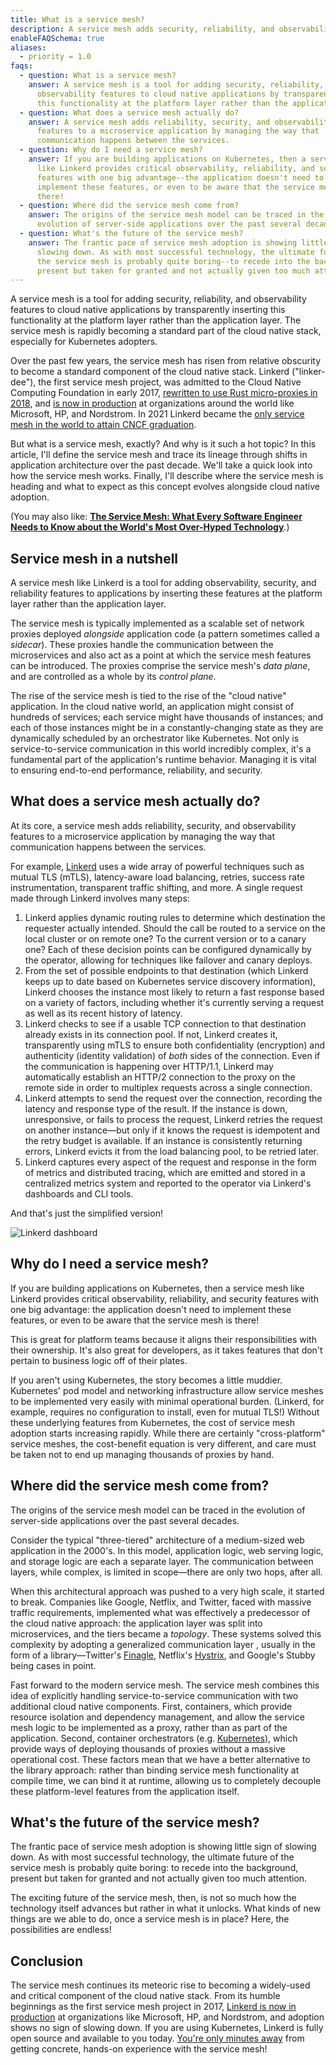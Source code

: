```yaml
---
title: What is a service mesh?
description: A service mesh adds security, reliability, and observability features to cloud native apps by transparently inserting this functionality at the platform layer.
enableFAQSchema: true
aliases:
  - priority = 1.0
faqs:
  - question: What is a service mesh?
    answer: A service mesh is a tool for adding security, reliability, and
      observability features to cloud native applications by transparently inserting
      this functionality at the platform layer rather than the application layer.
  - question: What does a service mesh actually do?
    answer: A service mesh adds reliability, security, and observability
      features to a microservice application by managing the way that
      communication happens between the services.
  - question: Why do I need a service mesh?
    answer: If you are building applications on Kubernetes, then a service mesh
      like Linkerd provides critical observability, reliability, and security
      features with one big advantage--the application doesn't need to
      implement these features, or even to be aware that the service mesh is
      there!
  - question: Where did the service mesh come from?
    answer: The origins of the service mesh model can be traced in the
      evolution of server-side applications over the past several decades.
  - question: What's the future of the service mesh?
    answer: The frantic pace of service mesh adoption is showing little sign of
      slowing down. As with most successful technology, the ultimate future of
      the service mesh is probably quite boring--to recede into the background,
      present but taken for granted and not actually given too much attention.
---
```


A service mesh is a tool for adding security, reliability, and
observability features to cloud native applications by transparently inserting
this functionality at the platform layer rather than the application layer.
The service mesh is rapidly becoming a standard part of the cloud native
stack, especially for Kubernetes adopters.

Over the past few years, the service mesh has risen from relative obscurity to
become a standard component of the cloud native stack. Linkerd ("linker-dee"),
the first service mesh project, was admitted to the Cloud Native Computing
Foundation in early 2017, [rewritten to use Rust micro-proxies in
2018](https://www.infoq.com/articles/linkerd-v2-production-adoption/), and [is
now in production](https://buoyant.io/case-studies/) at organizations around
the world like Microsoft, HP, and Nordstrom. In 2021 Linkerd became the [only
service mesh in the world to attain CNCF
graduation](/2021/07/28/announcing-cncf-graduation/).

But what is a service mesh, exactly? And why is it such a hot topic?
In this article, I'll define the service mesh and trace its lineage through
shifts in application architecture over the past decade. We'll take a quick
look into how the service mesh works. Finally, I'll describe where the service
mesh is heading and what to expect as this concept evolves alongside cloud
native adoption.

(You may also like: [**The Service Mesh: What Every Software Engineer Needs to
Know about the World's Most Over-Hyped
Technology**](https://buoyant.io/service-mesh-manifesto/).)

## Service mesh in a nutshell 

A service mesh like Linkerd is a tool for adding observability, security, and reliability
features to applications by inserting these features at the platform layer
rather than the application layer.

The service mesh is typically implemented as a scalable set of network proxies
deployed _alongside_ application code (a pattern sometimes called a _sidecar_).
These proxies handle the communication between the microservices and also act
as a point at which the service mesh features can be introduced. The proxies
comprise the service mesh's _data plane_, and are controlled as a whole by its
_control plane_.

The rise of the service mesh is tied to the rise of the "cloud native"
application. In the cloud native world, an application might consist of
hundreds of services; each service might have thousands of instances; and each
of those instances might be in a constantly-changing state as they are
dynamically scheduled by an orchestrator like Kubernetes. Not only is
service-to-service communication in this world incredibly complex, it's a
fundamental part of the application's runtime behavior. Managing it is vital to
ensuring end-to-end performance, reliability, and security.

## What does a service mesh actually do?

At its core, a service mesh adds reliability, security, and observability
features to a microservice application by managing the way that communication
happens between the services.

For example, [Linkerd](/) uses a wide array of powerful
techniques such as mutual TLS (mTLS), latency-aware load balancing, retries,
success rate instrumentation, transparent traffic shifting, and more. A single
request made through Linkerd involves many steps:

1. Linkerd applies dynamic routing rules to determine which destination the
requester actually intended. Should the call be routed to a service on the
local cluster or on remote one? To the current version or to a canary one? Each
of these decision points can be configured dynamically by the operator,
allowing for techniques like failover and canary deploys.
2. From the set of possible endpoints to that destination (which Linkerd keeps
up to date based on Kubernetes service discovery information), Linkerd chooses
the instance most likely to return a fast response based on a variety of
factors, including whether it's currently serving a request as well as its
recent history of latency.
3. Linkerd checks to see if a usable TCP connection to that destination already
exists in its connection pool. If not, Linkerd creates it, transparently using
mTLS to ensure both confidentiality (encryption) and authenticity (identity
validation) of _both_ sides of the connection. Even if the communication is
happening over HTTP/1.1, Linkerd may automatically establish an HTTP/2
connection to the proxy on the remote side in order to multiplex requests
across a single connection.
4. Linkerd attempts to send the request over the connection, recording the
latency and response type of the result. If the instance is down, unresponsive,
or fails to process the request, Linkerd retries the request on another
instance—but only if it knows the request is idempotent and the retry budget is
available. If an instance is consistently returning errors, Linkerd evicts it
from the load balancing pool, to be retried later.
5. Linkerd captures every aspect of the request and response in the form of
metrics and distributed tracing, which are emitted and stored in a centralized
metrics system and reported to the operator via Linkerd's dashboards and CLI
tools.

And that's just the simplified version!

![Linkerd dashboard](/images/architecture/stat.png "Linkerd dashboard")

## Why do I need a service mesh?

If you are building applications on Kubernetes, then a service mesh like
Linkerd provides critical observability, reliability, and security features
with one big advantage: the application doesn't need to implement these
features, or even to be aware that the service mesh is there!

This is great for platform teams because it aligns their responsibilities with
their ownership. It's also great for developers, as it takes features that
don't pertain to business logic off of their plates.

If you aren't using Kubernetes, the story becomes a little muddier. Kubernetes'
pod model and networking infrastructure allow service meshes to be implemented
very easily with minimal operational burden. (Linkerd, for example, requires no
configuration to install, even for mutual TLS!) Without these underlying
features from Kubernetes, the cost of service mesh adoption starts increasing
rapidly. While there are certainly "cross-platform" service meshes, the
cost-benefit equation is very different, and care must be taken not to end up
managing thousands of proxies by hand.

## Where did the service mesh come from?

The origins of the service mesh model can be traced in the evolution of
server-side applications over the past several decades.

Consider the typical "three-tiered" architecture of a medium-sized web
application in the 2000's. In this model, application logic, web serving logic,
and storage logic are each a separate layer. The communication between layers,
while complex, is limited in scope—there are only two hops, after all.

When this architectural approach was pushed to a very high scale, it started to
break. Companies like Google, Netflix, and Twitter, faced with massive traffic
requirements, implemented what was effectively a predecessor of the cloud
native approach: the application layer was split into microservices, and the
tiers became a _topology_. These systems solved this complexity by adopting a
generalized communication layer , usually in the form of a library—Twitter's
[Finagle](https://twitter.github.io/finagle/), Netflix's
[Hystrix](https://github.com/Netflix/Hystrix), and Google's Stubby being cases
in point.

Fast forward to the modern service mesh. The service mesh combines this idea of
explicitly handling service-to-service communication with two additional cloud
native components. First, containers, which provide resource isolation and
dependency management, and allow the service mesh logic to be implemented as a
proxy, rather than as part of the application. Second, container orchestrators
(e.g. [Kubernetes](https://kubernetes.io/)), which provide ways of deploying
thousands of proxies without a massive operational cost. These factors mean
that we have a better alternative to the library approach: rather than binding
service mesh functionality at compile time, we can bind it at runtime, allowing
us to completely decouple these platform-level features from the application
itself.

## What's the future of the service mesh?

The frantic pace of service mesh adoption is showing little sign of slowing
down. As with most successful technology, the ultimate future of the service
mesh is probably quite boring: to recede into the background, present but taken
for granted and not actually given too much attention.

The exciting future of the service mesh, then, is not so much how the
technology itself advances but rather in what it unlocks. What kinds of new
things are we able to do, once a service mesh is in place? Here, the
possibilities are endless!

## Conclusion

The service mesh continues its meteoric rise to becoming a widely-used and
critical component of the cloud native stack. From its humble beginnings as the
first service mesh project in 2017, [Linkerd is now in
production](https://buoyant.io/case-studies/) at organizations like Microsoft,
HP, and Nordstrom, and adoption shows no sign of slowing down. If you
are using Kubernetes, Linkerd is fully open source and available to you today.
[You're only minutes away](/getting-started/) from getting
concrete, hands-on experience with the service mesh!
